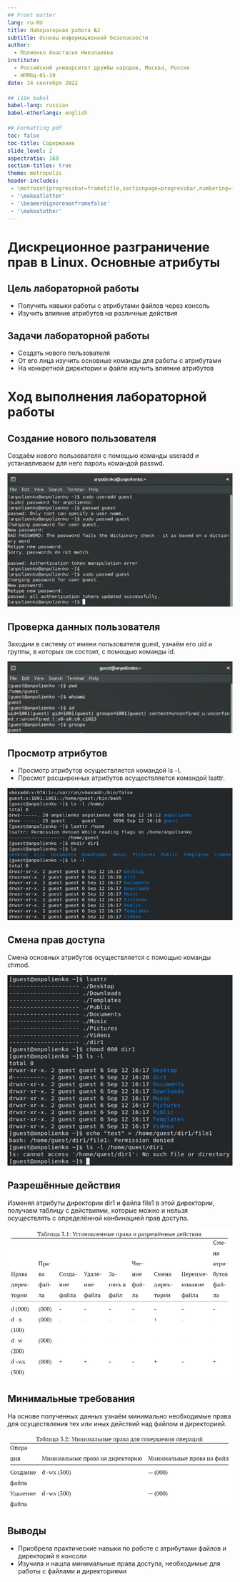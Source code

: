 ```yaml
---
## Front matter
lang: ru-RU
title: Лабораторная работа №2
subtitle: Основы информационной безопасности
author:
  - Полиенко Анастасия Николаевна
institute:
  - Российский университет дружбы народов, Москва, Россия
  - НПМбд-01-19
date: 14 сентября 2022

## i18n babel
babel-lang: russian
babel-otherlangs: english

## Formatting pdf
toc: false
toc-title: Содержание
slide_level: 2
aspectratio: 169
section-titles: true
theme: metropolis
header-includes:
 - \metroset{progressbar=frametitle,sectionpage=progressbar,numbering=fraction}
 - '\makeatletter'
 - '\beamer@ignorenonframefalse'
 - '\makeatother'
---
```


# Дискреционное разграничение прав в Linux. Основные атрибуты

## Цель лабораторной работы

- Получить навыки работы с атрибутами файлов через консоль
- Изучить влияние атрибутов на различные действия

## Задачи лабораторной работы

- Создать нового пользователя
- От его лица изучить основные команды для работы с атрибутами
- На конкретной директории и файле изучить влияние атрибутов

# Ход выполнения лабораторной работы

## Создание нового пользователя

Создаём нового пользователя с помощью команды useradd и устанавливаем для него пароль командой passwd.

![Создание пользователя](image/Screenshot_1.jpg)

## Проверка данных пользователя

Заходим в систему от имени пользователя guest, узнаём его uid и группы, в которых он состоит, с помощью команды id.

![Проверка данных пользователя](image/Screenshot_2.jpg)

## Просмотр атрибутов

- Просмотр атрибутов осуществляется командой ls -l. 
- Просмот расширенных атрибутов осуществляется командой lsattr.

![Просмотр атрибутов](image/Screenshot_3.jpg)

## Смена прав доступа

Смена основных атрибутов осуществляется с помощью команды chmod.

![Смена атрибутов](image/Screenshot_4.jpg)

## Разрешённые действия

Изменяя атрибуты директории dir1 и файла file1 в этой директории, получаем таблицу с действиями, которые можно и нельзя
осуществлять с определённой конбинацией прав доступа.

![Установленные права и разрешённые действия](image/Screenshot_6.jpg)

## Минимальные требования

На основе полученных данных узнаём минимально необходимые права для осуществления тех или иных действий над файлом и директорией.

![Минимальные права](image/Screenshot_7.jpg)

## Выводы 

- Приобрела практические навыки по работе с атрибутами файлов и директорий в консоли
- Изучила и нашла минимальные права доступа, необходимые для работы с файлами и директориями
